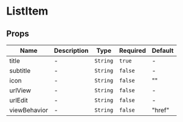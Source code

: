 # ListItem

## Props

<!-- @vuese:ListItem:props:start -->
|Name|Description|Type|Required|Default|
|---|---|---|---|---|
|title|-|`String`|`true`|-|
|subtitle|-|`String`|`false`|-|
|icon|-|`String`|`false`|""|
|urlView|-|`String`|`false`|-|
|urlEdit|-|`String`|`false`|-|
|viewBehavior|-|`String`|`false`|"href"|

<!-- @vuese:ListItem:props:end -->


